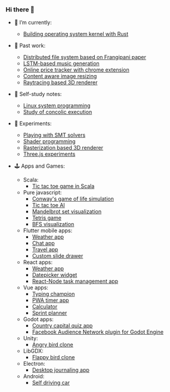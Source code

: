 ### Hi there 👋

- 🔭 I’m currently:
  - [Building operating system kernel with Rust](https://github.com/Bipinoli/operating-system-from-scratch)

- 👻 Past work:
  - [Distributed file system based on Frangipani paper](https://github.com/Bipinoli/distributed-file-system)
  - [LSTM-based music generation](https://github.com/Bipinoli/Music-Generation-with-LSTM)
  - [Online price tracker with chrome extension](https://github.com/Bipinoli/Online-Price-Tracker-with-Chrome-Extension)
  - [Content aware image resizing](https://github.com/Bipinoli/Content-Aware-Image-Resizing-with-Seam-Carving)
  - [Raytracing based 3D renderer](https://github.com/Bipinoli/RayTracing-3D-Renderer)

- 🌱 Self-study notes:
  - [Linux system programming](https://github.com/Bipinoli/linux-system-programming-study)
  - [Study of concolic execution](https://github.com/Bipinoli/Study-of-concolic-execution)
 
- 🧪 Experiments:
  - [Playing with SMT solvers](https://github.com/Bipinoli/playing-with-SMT-solver)
  - [Shader programming](https://github.com/Bipinoli/shaders)
  - [Rasterization based 3D renderer](https://github.com/Bipinoli/Rasterization-3D-Renderer)
  - [Three.js experiments](https://github.com/Bipinoli/Three.js-fundamentals)
 
- 🕹️ Apps and Games:
  - Scala:
    - [Tic tac toe game in Scala](https://github.com/Bipinoli/tictactoe-in-scala)
  - Pure javascript:
    - [Conway's game of life simulation](https://github.com/Bipinoli/Conway-s-game-of-life)
    - [Tic tac toe AI](https://github.com/Bipinoli/Tic-Tac-Toe)
    - [Mandelbrot set visualization](https://github.com/Bipinoli/Mandelbrot-set)
    - [Tetris game](https://github.com/Bipinoli/Tetris)
    - [BFS visualization](https://github.com/Bipinoli/BFS_on_grid)
  - Flutter mobile apps:
    - [Weather app](https://github.com/Bipinoli/Flutter-Weather-App)
    - [Chat app](https://github.com/Bipinoli/Flutter-Chat-App-UI)
    - [Travel app](https://github.com/Bipinoli/Flutter-Travel-App)
    - [Custom slide drawer](https://github.com/Bipinoli/mobile_app_adventures)
  - React apps:
    - [Weather app](https://github.com/Bipinoli/Weather-App-in-React)
    - [Datepicker widget](https://github.com/Bipinoli/React-datepicker-widget)
    - [React-Node task management app](https://github.com/Bipinoli/ReactJs-NodeJs-Task-Mangement-App)
  - Vue apps:
    - [Typing champion](https://github.com/Bipinoli/Typing-Champion)
    - [PWA timer app](https://github.com/Bipinoli/Vue-progressie-web-app-PWA-timer)
    - [Calculator](https://github.com/Bipinoli/simple-vue-js-calculator-app)
    - [Sprint planner](https://github.com/Bipinoli/Sprint-planner-app-in-vue-js)
  - Godot apps:
    - [Country capital quiz app](https://github.com/Bipinoli/godot_adventure)
    - [Facebook Audience Network plugin for Godot Engine](https://github.com/Bipinoli/GodotFacebookAd)
  - Unity:
    - [Angry bird clone](https://github.com/Bipinoli/Angry-Bird-Clone)
  - LibGDX:
    - [Flappy bird clone](https://github.com/Bipinoli/Flappy-Bird-Clone)
  - Electron:
    - [Desktop journaling app](https://github.com/Bipinoli/Journal_App)
  - Android:
    - [Self driving car](https://github.com/Bipinoli/Self-Driving-Car)
       
  
 
  
<!--is
**Bipinoli/bipinoli** is a ✨ _special_ ✨ repository because its `README.md` (this file) appears on your GitHub profile.

Here are some ideas to get you started:

- 🔭 I’m currently working on ...
- 🌱 I’m currently learning ...
- 👯 I’m looking to collaborate on ...
- 🤔 I’m looking for help with ...
- 💬 Ask me about ...
- 📫 How to reach me: ...
- 😄 Pronouns: ...
- ⚡ Fun fact: ...
-->

